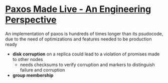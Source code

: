 # [Paxos Made Live - An Engineering Perspective](https://static.googleusercontent.com/media/research.google.com/en//archive/paxos_made_live.pdf)
An implementation of paxos is hundreds of times longer than its psudocode, due to the need of optimizations and features needed to be production ready
- **disk corruption** on a replica could lead to a violation of promises made to other nodes
  - needs checksums to verify corruption and markers to distinguish failure and corruption
- **group membership** 
